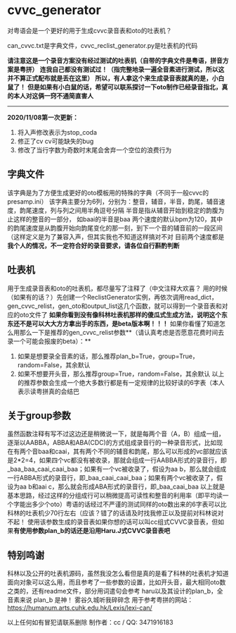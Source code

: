# cvvc_generator
对粤语会是一个更好的用于生成cvvc录音表和oto的吐表机？

can_cvvc.txt是字典文件，cvvc_reclist_generator.py是吐表机的代码

**请注意这是一个录音方案没有经过测试的吐表机（自带的字典文件是粤语，拼音方案是粤拼）**
**连我自己都没有测试过！（指完整地录一遍全音素进行测试，所以这并不算正式配布就是丢在这里）**
**所以，有人拿这个来生成录音表就真的是，小白鼠了！**
**但是如果有小白鼠的话，希望可以联系探讨一下oto制作已经录音指北，真的本人对这俩一窍不通简直害人**

-------------------------------------------------------------
**2020/11/08第一次更新：**
1. 将入声修改表示为stop_coda
2. 修正了cv cv可能缺失的bug
3. 修改了当行字数为奇数时末尾会舍弃一个空位的浪费行为

## 字典文件
该字典是为了方便生成更好的oto模板用的特殊的字典（不同于一般cvvc的presamp.ini）
该字典主要分为6列，分别为：整音，辅音，半音，韵尾，辅音速度，韵尾速度，列与列之间用半角逗号分隔
半音是指从辅音开始到稳定的韵腹为止这样的整音的一部分， 如baai的半音是baa
两个速度的默认bpm为120，其中的韵尾速度是从韵腹开始向韵尾变化的那一刻，到下一个音的辅音前的一段区间（这样定义是为了兼容入声，但其实我也不知道这样搞对不对
目前两个速度都是**我个人的情况，不一定符合好的录音要求，请各位自行斟酌判断**

## 吐表机
用于生成录音表和oto的吐表机，都尽量写了注释了（中文注释大欢喜？
用的时候（如果有的话？）先创建一个ReclistGenerator实例，再依次调用read_dict，gen_cvvc_relist，gen_oto和output_list这几个函数，就可以得到一个录音表和对应的oto文件了
**如果你看到没有像科林吐表机那样的傻瓜式生成方法，说明这个东东还不是可以大大方方拿出手的东西，是beta版本啊！！！**
如果你看懂了知道怎么用那么一下是推荐的gen_cvvc_relist参数**（请认真考虑是否愿意花费时间去录一个可能会报废的beta）：**
1. 如果是想要录全音素的话，那么推荐plan_b=True，group=True，random=False，其余默认
2. 如果不想要开头音，那么推荐group=True，random=False，其余默认
以上的推荐参数会生成一个绝大多数行都是有一定规律的比较好读的6字表（本人表示读粤拼真的会结巴

## 关于group参数
虽然函数注释有写不过这边还是稍微说一下，就是每两个音（A，B）组成一组，逐渐以AABBA，ABBA和ABA(CDC)的方式组成录音行的一种录音形式，比如现在有两个音baa和caai，其有两个不同的辅音和韵尾，那么可以形成的vc部就应该是2\*2=4，如果四个vc都没有被收录，那就会组成一行AABBA形式的录音行，即_baa_baa_caai_caai_baa；如果有一个vc被收录了，假设为aa b，那么就会组成一行ABBA形式的录音行，即_baa_caai_caai_baa；如果有两个vc被收录了，假设为aa b和aai c，那么就会形成ABA形式的录音行，即_baa_caai_baa
以上就是基本思路，经过这样的分组成行可以稍微提高可读性和整音的利用率（即平均读一个字能出多少个oto）粤语的话经过不严谨的测试同样的oto数出来的6字表可以比科林的吐表机少70行左右（应该？错了的话请及时找我修正以及提前对科林说对不起！
使用该参数生成的录音表如果你想的话可以叫cc组式CVVC录音表，但如果**有使用参数plan_b的话还是沿用Haru.J式CVVC录音表吧**

## 特别鸣谢
科林以及公开的吐表机源码，虽然我没怎么看但是真的是看了科林的吐表机才知道面向对象可以这么用，而且参考了一些参数的设置，比如开头音，最大相同oto数之类的，还有readme文件，部分用词遣句会参考
haru以及其设计的plan_b，全音素来说 plan_b 是神！
雾谷久城听我碎碎念
用于参考粤拼的网站：https://humanum.arts.cuhk.edu.hk/Lexis/lexi-can/

以上任何如有冒犯请联系删除
制作者：cc / QQ: 3471916183
